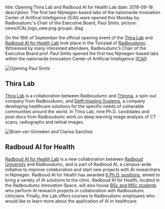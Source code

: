 title: Opening Thira Lab and Radboud AI for Health Lab
date: 2019-09-18
description: The first two Nijmegen-based labs of the nationwide Innovation Center of Artifical Intelligence (ICAI) were opened this Monday by Radboudumc's Chair of the Executive Board, Paul Smits. 
picture: news/ICAI_logo_new.png
groups: diag

On the 16th of September the official opening event of the <a href="https://icai.ai/thira-lab/">Thira Lab</a> and <a href="https://www.ai-for-health.nl/">Radboud AI for Health Lab</a> look place in the Tuinzaal of <a href="https://www.radboudumc.nl/patientenzorg">Radboudumc</a>.  Witnessed by many interested attendees, Radboudumc’s  Chair of the Executive Board prof. Paul Smits opened the first two  Nijmegen-based labs within the nationwide Innovation Center of Artificial Intelligence (<a href="https://icai.ai/">ICAI</a>).

![Opening Paul Smits]({static}/images/news/Opening_ICAI.jpg)

## Thira Lab

<a href="https://icai.ai/thira-lab/">Thira Lab</a> is a collaboration between Radboudumc and <a href="https://thirona.eu/">Thirona</a>, a spin-out company from Radboudumc, and <a href="https://www.delft.care/">Delft Imaging Systems</a>, a company developing healthcare solutions for the specific needs of vulnerable communities around the world. In Thira Lab, nine Ph.D. candidates and post-docs from Radboudumc work on deep learning image analysis of CT scans, radiographs and retinal images. 

![Bram van Ginneken and Clarisa Sanchez]({static}/images/news/ICAI_Bram_Clarisa.jpg)

## Radboud AI for Health

<a href="https://www.ai-for-health.nl/">Radboud AI for Health Lab</a> is a new collaboration between <a href="https://www.ru.nl/">Radboud University</a> and Radboudumc, and is part of Radboud AI, a campus-wide initiative to improve collaboration and start new projects with AI researchers in Nijmegen. Radboud AI for Health has awarded <a href="https://www.ai-for-health.nl/phd_projects/">6 Ph.D. positions</a>, aimed to bring a variety of AI solutions to the clinic. Radboud AI for Health, located in the Radboudumc Innovation Space, will also house <a href="https://www.ai-for-health.nl/student_projects/">BSc and MSc students</a> who perform AI research projects in collaboration with Radboudumc clinicians. Finally, the Lab offers courses to Radboudumc employees who would like to learn more about the application of AI in healthcare.
